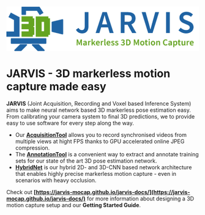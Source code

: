 ![](J3D_d00a_02a.png)

# JARVIS - 3D markerless motion capture made easy
**JARVIS** (Joint Acquisition, Recording and Voxel based Inference System) aims to make neural network based 3D markerless pose estimation easy. From calibrating your 
camera system to final 3D predictions, we to provide easy to use software for every step along the way. 
 - Our **[AcquisitionTool](https://github.com/JARVIS-MoCap/JARVIS-AcquisitionTool)** allows you to record synchronised videos from multiple views at hight FPS thanks to GPU accelerated online JPEG compression. 
 - The **[AnnotationTool](https://github.com/JARVIS-MoCap/JARVIS-AnnotationTool)** is a convenient way to extract and annotate training sets for our state of the art 3D pose estimation network. 
 - **[HybridNet](https://github.com/JARVIS-MoCap/JARVIS-HybridNet)** is our hybrid 2D- and 3D-CNN based network architecture that enables highly precise markerless motion capture - even in scenarios with heavy occlusion.

Check out **[https://jarvis-mocap.github.io/jarvis-docs/](https://jarvis-mocap.github.io/jarvis-docs/)** for more information about designing a 3D motion capture setup and our **Getting Started Guide**.

